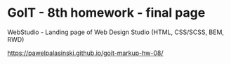 # GoIT - 8th homework - final page

WebStudio - Landing page of Web Design Studio (HTML, CSS/SCSS, BEM, RWD)

https://pawelpalasinski.github.io/goit-markup-hw-08/
